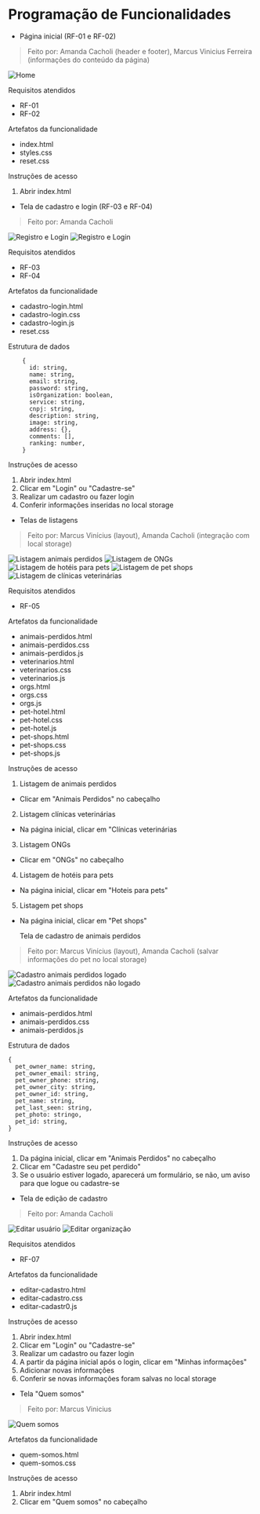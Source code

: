 # Programação de Funcionalidades

- Página inicial (RF-01 e RF-02)

> Feito por: Amanda Cacholi (header e footer), Marcus Vinicius Ferreira (informações do conteúdo da página)

![Home](img/home.png)

Requisitos atendidos

- RF-01
- RF-02

Artefatos da funcionalidade

- index.html
- styles.css
- reset.css

Instruções de acesso

1. Abrir index.html

- Tela de cadastro e login (RF-03 e RF-04)

> Feito por: Amanda Cacholi

![Registro e Login](img/register-and-login-01.png)
![Registro e Login](img/register-and-login-02.png)

Requisitos atendidos

- RF-03
- RF-04

Artefatos da funcionalidade

- cadastro-login.html
- cadastro-login.css
- cadastro-login.js
- reset.css

Estrutura de dados

```
    {
      id: string,
      name: string,
      email: string,
      password: string,
      isOrganization: boolean,
      service: string,
      cnpj: string,
      description: string,
      image: string,
      address: {},
      comments: [],
      ranking: number,
    }
```

Instruções de acesso

1. Abrir index.html
2. Clicar em "Login" ou "Cadastre-se"
3. Realizar um cadastro ou fazer login
4. Conferir informações inseridas no local storage

- Telas de listagens

> Feito por: Marcus Vinícius (layout), Amanda Cacholi (integração com local storage)

![Listagem animais perdidos](img/list-lost-pets.png)
![Listagem de ONGs](img/list-ongs.png)
![Listagem de hotéis para pets](img/list-pet-hotel.png)
![Listagem de pet shops](img/list-pet-shop.png)
![Listagem de clínicas veterinárias](img/list-vet.png)

Requisitos atendidos

- RF-05

Artefatos da funcionalidade

- animais-perdidos.html
- animais-perdidos.css
- animais-perdidos.js
- veterinarios.html
- veterinarios.css
- veterinarios.js
- orgs.html
- orgs.css
- orgs.js
- pet-hotel.html
- pet-hotel.css
- pet-hotel.js
- pet-shops.html
- pet-shops.css
- pet-shops.js

Instruções de acesso

1. Listagem de animais perdidos

- Clicar em "Animais Perdidos" no cabeçalho

2. Listagem clínicas veterinárias

- Na página inicial, clicar em "Clínicas veterinárias

3. Listagem ONGs

- Clicar em "ONGs" no cabeçalho

4. Listagem de hotéis para pets

- Na página inicial, clicar em "Hoteis para pets"

5. Listagem pet shops

- Na página inicial, clicar em "Pet shops"

  Tela de cadastro de animais perdidos

> Feito por: Marcus Vinícius (layout), Amanda Cacholi (salvar informações do pet no local storage)

![Cadastro animais perdidos logado](img/lost-pet-register-logged.png)
![Cadastro animais perdidos não logado](img/lost-pet-register-not-logged.png)

Artefatos da funcionalidade

- animais-perdidos.html
- animais-perdidos.css
- animais-perdidos.js

Estrutura de dados

```
{
  pet_owner_name: string,
  pet_owner_email: string,
  pet_owner_phone: string,
  pet_owner_city: string,
  pet_owner_id: string,
  pet_name: string,
  pet_last_seen: string,
  pet_photo: stringo,
  pet_id: string,
}
```

Instruções de acesso

1. Da página inicial, clicar em "Animais Perdidos" no cabeçalho
2. Clicar em "Cadastre seu pet perdido"
3. Se o usuário estiver logado, aparecerá um formulário, se não, um aviso para que logue ou cadastre-se

- Tela de edição de cadastro

> Feito por: Amanda Cacholi

![Editar usuário](img/edit-user.png)
![Editar organização](img/edit-org.png)

Requisitos atendidos

- RF-07

Artefatos da funcionalidade

- editar-cadastro.html
- editar-cadastro.css
- editar-cadastr0.js

Instruções de acesso

1. Abrir index.html
2. Clicar em "Login" ou "Cadastre-se"
3. Realizar um cadastro ou fazer login
4. A partir da página inicial após o login, clicar em "Minhas informações"
5. Adicionar novas informações
6. Conferir se novas informações foram salvas no local storage

- Tela "Quem somos"

> Feito por: Marcus Vinicius

![Quem somos](img/about.png)

Artefatos da funcionalidade

- quem-somos.html
- quem-somos.css

Instruções de acesso

1. Abrir index.html
2. Clicar em "Quem somos" no cabeçalho
